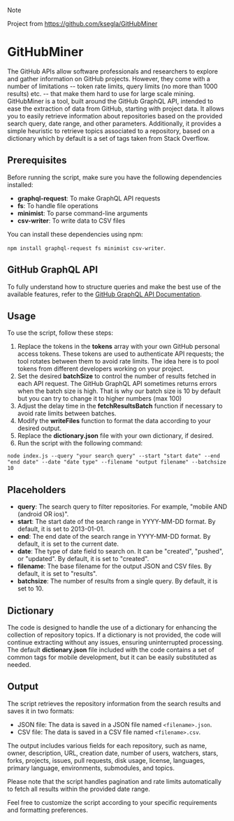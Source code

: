 > [!NOTE]
> Project from https://github.com/ksegla/GitHubMiner

# GitHubMiner

The GitHub APIs allow software professionals and researchers to explore and gather information on GitHub projects. However, they come with a number of limitations -- token rate limits, query limits (no more  than 1000 results) etc. -- that make them hard to use for large scale mining. GitHubMiner is a tool, built around the GitHub GraphQL API, intended to ease the extraction of data from GitHub, starting with project data. It allows you to easily retrieve information about repositories based on the provided search query, date range, and other parameters. 
Additionally, it provides a simple heuristic to retrieve topics associated to a repository, based on a dictionary which by default is a set of tags taken from Stack Overflow.

## Prerequisites

Before running the script, make sure you have the following dependencies installed:

- **graphql-request**: To make GraphQL API requests
- **fs**: To handle file operations
- **minimist**: To parse command-line arguments
- **csv-writer**: To write data to CSV files

You can install these dependencies using npm:

`npm install graphql-request fs minimist csv-writer`.


## GitHub GraphQL API
To fully understand how to structure queries and make the best use of the available features, refer to the [GitHub GraphQL API Documentation](https://docs.github.com/en/graphql).


## Usage

To use the script, follow these steps:

1. Replace the tokens in the **tokens**  array with your own GitHub personal access tokens. These tokens are used to authenticate API requests; the tool rotates between them to avoid rate limits. The idea here is to pool tokens from different developers working on your project.
2. Set the desired **batchSize** to control the number of results fetched in each API request. The GitHub GraphQL API sometimes returns errors when the batch size is high. That is why our batch size is 10 by default but you can try to change it to higher numbers (max 100) 
3. Adjust the delay time in the **fetchResultsBatch** function if necessary to avoid rate limits between batches.
4. Modify the **writeFiles** function to format the data according to your desired output.
5. Replace the **dictionary.json** file with your own dictionary, if desired.
6. Run the script with the following command:

`node index.js --query "your search query" --start "start date" --end "end date" --date "date type" --filename "output filename" --batchsize 10`

## Placeholders

- **query**: The search query to filter repositories. For example, "mobile AND (android OR ios)".
- **start**: The start date of the search range in YYYY-MM-DD format. By default, it is set to 2013-01-01.
- **end**: The end date of the search range in YYYY-MM-DD format. By default, it is set to the current date. 
- **date**: The type of date field to search on. It can be "created", "pushed", or "updated". By default, it is set to "created".
- **filename**: The base filename for the output JSON and CSV files. By default, it is set to "results".
- **batchsize**: The number of results from a single query. By default, it is set to 10.

  
## Dictionary
The code is designed to handle the use of a dictionary for enhancing the collection of repository topics. If a dictionary is not provided, the code will continue extracting without any issues, ensuring uninterrupted processing. The default **dictionary.json** file included with the code contains a set of common tags for mobile development, but it can be easily substituted as needed.


## Output

The script retrieves the repository information from the search results and saves it in two formats:

- JSON file: The data is saved in a JSON file named `<filename>.json`.
- CSV file: The data is saved in a CSV file named `<filename>.csv`.

The output includes various fields for each repository, such as name, owner, description, URL, creation date, number of users, watchers, stars, forks, projects, issues, pull requests, disk usage, license, languages, primary language, environments, submodules, and topics.

Please note that the script handles pagination and rate limits automatically to fetch all results within the provided date range.

Feel free to customize the script according to your specific requirements and formatting preferences.
